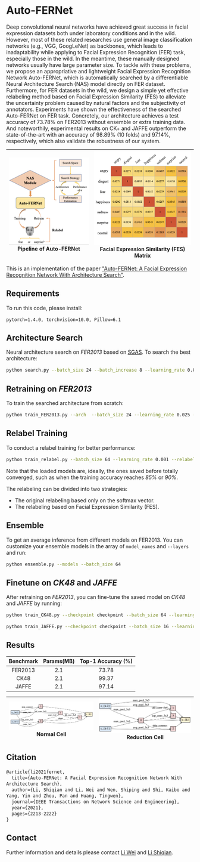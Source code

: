 # Auto-FERNet
Deep convolutional neural networks have achieved great success in facial expression datasets both under laboratory conditions and in the wild. However, most of these related researches use general image classification networks (e.g., VGG, GoogLeNet) as backbones, which leads to inadaptability while applying to Facial Expression Recognition (FER) task, especially those in the wild. In the meantime, these manually designed networks usually have large parameter size. To tackle with these problems, we propose an appropriative and lightweight Facial Expression Recognition Network Auto-FERNet, which is automatically searched by a differentiable Neural Architecture Search (NAS) model directly on FER dataset. Furthermore, for FER datasets in the wild, we design a simple yet effective relabeling method based on Facial Expression Similarity (FES) to alleviate the uncertainty problem caused by natural factors and the subjectivity of annotators. Experiments have shown the effectiveness of the searched Auto-FERNet on FER task. Concretely, our architecture achieves a test accuracy of 73.78% on FER2013 without ensemble or extra training data. And noteworthily, experimental results on CK+ and JAFFE outperform the state-of-the-art with an accuracy of 98.89% (10 folds) and 97.14%, respectively, which also validate the robustness of our system.

![overview](images/overview.png)Pipeline of Auto-FERNet | ![FES](images/FES.png)Facial Expression Similarity (FES) Matrix
---|---



This is an implementation of the paper ["Auto-FERNet: A Facial Expression Recognition Network With Architecture Search"](https://ieeexplore.ieee.org/abstract/document/9442348).


## Requirements
To run this code, please install:
```
pytorch=1.4.0, torchvision=10.0, Pillow=6.1
```


## Architecture Search
Neural architecture search on _FER2013_ based on [SGAS](https://arxiv.org/abs/1912.00195). To search the best architecture:
```bash
python search.py --batch_size 24 --batch_increase 8 --learning_rate 0.025
```

## Retraining on _FER2013_
To train the searched architecture from scratch:
```bash
python train_FER2013.py --arch  --batch_size 24 --learning_rate 0.025 --layers 12 --auxiliary_weight 0.4
```


## Relabel Training
To conduct a relabel training for better performance:
```bash
python train_relabel.py --batch_size 64 --learning_rate 0.001 --relabel_threshold 0.2 --fes True --fes_threshold 0.03 --checkpoint checkpoint
```
Note that the loaded models are, ideally, the ones saved before totally converged, such as when the training accuracy reaches _85%_ or _90%_. 

The relabeling can be divided into two strategies:
+ The original relabeling based only on the softmax vector.
+ The relabeling based on Facial Expression Similarity (FES).


## Ensemble
To get an average inference from different models on FER2013. You can customize your ensemble models in the array of `model_names` and `--layers` and run:
```bash
python ensemble.py --models --batch_size 64
```

## Finetune on _CK48_ and _JAFFE_
After retraining on _FER2013_, you can fine-tune the saved model on _CK48_ and _JAFFE_ by running:
```bash
python train_CK48.py --checkpoint checkpoint --batch_size 64 --learning_rate 0.01
```
```bash
python train_JAFFE.py --checkpoint checkpoint --batch_size 16 --learning_rate 0.01
```

## Results
|Benchmark|Params(MB)|Top-1 Accuracy (%)|
|:-----:|:-----:|:-----:|
|FER2013|2.1|73.78|
|CK48|2.1|99.37|
|JAFFE|2.1|97.14|

![overview](images/normal.png)Normal Cell | ![FES](images/reduction.png)Reduction Cell
---|---


## Citation
```
@article{li2021fernet,
  title={Auto-FERNet: A Facial Expression Recognition Network With Architecture Search},
  author={Li, Shiqian and Li, Wei and Wen, Shiping and Shi, Kaibo and Yang, Yin and Zhou, Pan and Huang, Tingwen},
  journal={IEEE Transactions on Network Science and Engineering},
  year={2021},
  pages={2213-2222}
}
```

## Contact
Further information and details please contact [Li Wei](liwei9719@126.com) and [Li Shiqian](lishiqian2001@gmail.com).